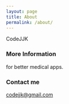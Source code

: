 ```yaml
---
layout: page
title: About
permalink: /about/
---
```

CodeJJK

### More Information

for better medical apps.

### Contact me

[codejjk@gmail.com](mailto:codejjk@gmail.com)
